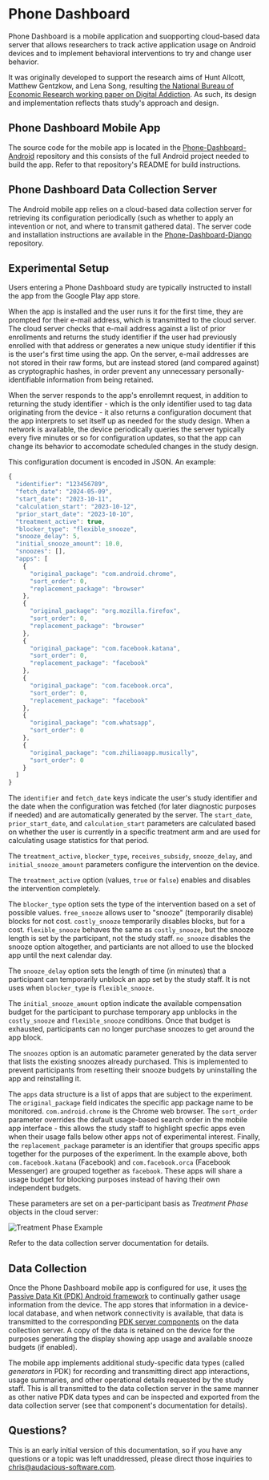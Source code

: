 # Phone Dashboard

Phone Dashboard is a mobile application and suopporting cloud-based data server that allows researchers to track active application usage on Android devices and to implement behavioral interventions to try and change user behavior.

It was originally developed to support the research aims of Hunt Allcott, Matthew Gentzkow, and Lena Song, resulting [the National Bureau of Economic Research working paper on Digital Addiction](https://www.nber.org/papers/w28936). As such, its design and implementation reflects thats study's approach and design.

## Phone Dashboard Mobile App

The source code for the mobile app is located in the [Phone-Dashboard-Android](https://github.com/Phone-Dashboard/Phone-Dashboard-Android) repository and this consists of the full Android project needed to build the app. Refer to that repository's README for build instructions.

## Phone Dashboard Data Collection Server

The Android mobile app relies on a cloud-based data collection server for retrieving its configuration periodically (such as whether to apply an intevention or not, and where to transmit gathered data). The server code and installation instructions are available in the [Phone-Dashboard-Django](https://github.com/lenasong/Phone-Dashboard-Django) repository.

## Experimental Setup

Users entering a Phone Dashboard study are typically instructed to install the app from the Google Play app store.

When the app is installed and the user runs it for the first time, they are prompted for their e-mail address, which is transmitted to the cloud server. The cloud server checks that e-mail address against a list of prior enrollments and returns the study identifier if the user had previously enrolled with that address or generates a new unique study identifier if this is the user's first time using the app. On the server, e-mail addresses are not stored in their raw forms, but are instead stored (and compared against) as cryptographic hashes, in order prevent any unnecessary personally-identifiable information from being retained.

When the server responds to the app's enrollemnt request, in addition to returning the study identifier - which is the only identifier used to tag data originating from the device - it also returns a configuration document that the app interprets to set itself up as needed for the study design. When a network is available, the device periodically queries the server typically every five minutes or so for configuration updates, so that the app can change its behavior to accomodate scheduled changes in the study design.

This configuration document is encoded in JSON. An example:

```javascript
{
  "identifier": "123456789",
  "fetch_date": "2024-05-09",
  "start_date": "2023-10-11",
  "calculation_start": "2023-10-12",
  "prior_start_date": "2023-10-10",
  "treatment_active": true,
  "blocker_type": "flexible_snooze",
  "snooze_delay": 5,
  "initial_snooze_amount": 10.0,
  "snoozes": [],
  "apps": [
    {
      "original_package": "com.android.chrome",
      "sort_order": 0,
      "replacement_package": "browser"
    },
    {
      "original_package": "org.mozilla.firefox",
      "sort_order": 0,
      "replacement_package": "browser"
    },
    {
      "original_package": "com.facebook.katana",
      "sort_order": 0,
      "replacement_package": "facebook"
    },
    {
      "original_package": "com.facebook.orca",
      "sort_order": 0,
      "replacement_package": "facebook"
    },
    {
      "original_package": "com.whatsapp",
      "sort_order": 0
    },
    {
      "original_package": "com.zhiliaoapp.musically",
      "sort_order": 0
    }
  ]
}
```

The `identifier` and `fetch_date` keys indicate the user's study identifier and the date when the configuration was fetched (for later diagnostic purposes if needed) and are automatically generated by the server. The `start_date`, `prior_start_date`, and `calculation_start` parameters are calculated based on whether the user is currently in a specific treatment arm and are used for calculating usage statistics for that period.

The `treatment_active`, `blocker_type`, `receives_subsidy`, `snooze_delay`, and `initial_snooze_amount` parameters configure the intervention on the device.

The `treatment_active` option (values, `true` or `false`) enables and disables the intervention completely.

The `blocker_type` option sets the type of the intervention based on a set of possible values. `free_snooze` allows user to "snooze" (temporarily disable) blocks for not cost. `costly_snooze` temporarily disables blocks, but for a cost. `flexible_snooze` behaves the same as `costly_snooze`, but the snooze length is set by the participant, not the study staff. `no_snooze` disables the snooze option altogether, and particiants are not alloed to use the blocked app until the next calendar day.

The `snooze_delay` option sets the length of time (in minutes) that a participant can temporarily unblock an app set by the study staff. It is not uses when `blocker_type` is `flexible_snooze`.

The `initial_snooze_amount` option indicate the available compensation budget for the participant to purchase temporary app unblocks in the `costly_snooze` and `flexible_snooze` conditions. Once that budget is exhausted, participants can no longer purchase snoozes to get around the app block.

The `snoozes` option is an automatic parameter generated by the data server that lists the existing snoozes already purchased. This is implemented to prevent participants from resetting their snooze budgets by uninstalling the app and reinstalling it.

The `apps` data structure is a list of apps that are subject to the experiment. The `original_package` field indicates the specific app package name to be monitored. `com.android.chrome` is the Chrome web browser. The `sort_order` parameter overrides the default usage-based search order in the mobile app interface - this allows the study staff to highlight specfic apps even when their usage falls below other apps not of experimental interest. Finally, the `replacement_package` parameter is an identifier that groups specific apps together for the purposes of the experiment. In the example above, both `com.facebook.katana` (Facebook) and `com.facebook.orca` (Facebook Messenger) are grouped together as `facebook`. These apps will share a usage budget for blocking purposes instead of having their own independent budgets.

These parameters are set on a per-participant basis as *Treatment Phase* objects in the cloud server:

![Treatment Phase Example](https://github.com/Phone-Dashboard/.github/assets/1141048/393c238e-827c-4451-841b-c6eb976e5761)

Refer to the data collection server documentation for details.

## Data Collection

Once the Phone Dashboard mobile app is configured for use, it uses [the Passive Data Kit (PDK) Android framework](https://github.com/audacious-software/PassiveDataKit-Android) to continually gather usage information from the device. The app stores that information in a device-local database, and when network connectivity is available, that data is transmitted to the corresponding [PDK server components](https://github.com/audacious-software/PassiveDataKit-Django) on the data collection server. A copy of the data is retained on the device for the purposes generating the display showing app usage and available snooze budgets (if enabled).

The mobile app implements additional study-specific data types (called *generators* in PDK) for recording and transmitting direct app interactions, usage summaries, and other operational details requested by the study staff. This is all transmitted to the data collection server in the same manner as other native PDK data types and can be inspected and exported from the data collection server (see that component's documentation for details).

## Questions?

This is an early initial version of this documentation, so if you have any questions or a topic was left unaddressed, please direct those inquiries to [chris@audacious-software.com](mailto:chris@audacious-software.com).
